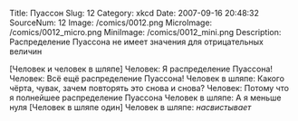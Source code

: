 Title: Пуассон 
Slug: 12 
Category: xkcd 
Date: 2007-09-16 20:48:32 
SourceNum: 12 
Image: /comics/0012.png 
MicroImage: /comics/0012_micro.png 
MiniImage: /comics/0012_mini.png 
Description: Распределение Пуассона не имеет значения для отрицательных величин 

[Человек и человек в шляпе]
Человек: Я распределение Пуассона!
Человек: Всё ещё распределение Пуассона!
Человек в шляпе: Какого чёрта, чувак, зачем повторять это снова и снова?
Человек: Потому что я полнейшее распределение Пуассона
Человек в шляпе: А я меньше нуля
[Человек в шляпе один]
Человек в шляпе: *насвистывает*